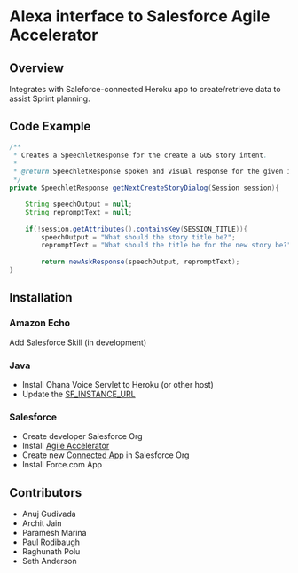 # Alexa interface to Salesforce Agile Accelerator 

## Overview

Integrates with Saleforce-connected Heroku app to create/retrieve data to assist Sprint planning.

## Code Example

```java
/**
 * Creates a SpeechletResponse for the create a GUS story intent.
 *
 * @return SpeechletResponse spoken and visual response for the given intent
 */
private SpeechletResponse getNextCreateStoryDialog(Session session){

    String speechOutput = null;
    String repromptText = null;
    
    if(!session.getAttributes().containsKey(SESSION_TITLE)){
    	speechOutput = "What should the story title be?";
    	repromptText = "What should the title be for the new story be?";
    	
    	return newAskResponse(speechOutput, repromptText); 
}
```

## Installation

### Amazon Echo
Add Salesforce Skill (in development)

### Java 
* Install Ohana Voice Servlet to Heroku (or other host)
* Update the [SF_INSTANCE_URL](java/ohanavoice/src/main/java/ohanavoice/OhanaVoiceSpeechlet.java#L51)


### Salesforce
* Create developer Salesforce Org
* Install [Agile Accelerator](https://appexchange.salesforce.com/listingDetail?listingId=a0N30000000ps3jEAA)
* Create new [Connected App](https://help.salesforce.com/articleView?id=connected_app_create.htm&type=0) in Salesforce Org
* Install Force.com App

## Contributors
* Anuj Gudivada
* Archit Jain
* Paramesh Marina
* Paul Rodibaugh
* Raghunath Polu
* Seth Anderson
